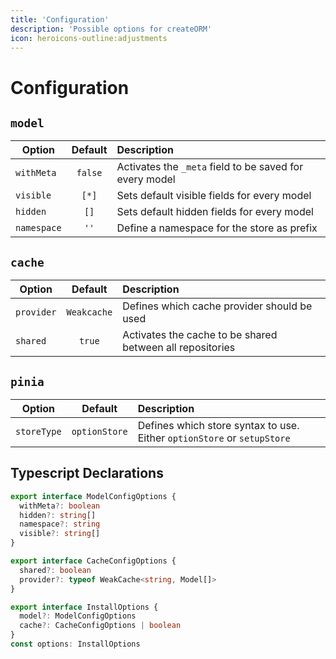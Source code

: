 ```yaml
---
title: 'Configuration'
description: 'Possible options for createORM'
icon: heroicons-outline:adjustments
---
```


# Configuration

## `model`

| Option      | Default | Description                                             |
|-------------|:-------:|:--------------------------------------------------------|
| `withMeta`  | `false` | Activates the `_meta` field to be saved for every model |
| `visible`   |  `[*]`  | Sets default visible fields for every model             |
| `hidden`    |  `[]`   | Sets default hidden fields for every model              |
| `namespace` |  `''`   | Define a namespace for the store as prefix              |

## `cache`

| Option     |   Default   | Description                                               |
|------------|:-----------:|:----------------------------------------------------------|
| `provider` | `Weakcache` | Defines which cache provider should be used               |
| `shared`   |   `true`    | Activates the cache to be shared between all repositories |

## `pinia`

| Option     |    Default     | Description                                                             |
|------------|:--------------:|:------------------------------------------------------------------------|
| `storeType` | `optionStore`  | Defines which store syntax to use. Either `optionStore` or `setupStore` |

## Typescript Declarations

````ts
export interface ModelConfigOptions {
  withMeta?: boolean
  hidden?: string[]
  namespace?: string
  visible?: string[]
}

export interface CacheConfigOptions {
  shared?: boolean
  provider?: typeof WeakCache<string, Model[]>
}

export interface InstallOptions {
  model?: ModelConfigOptions
  cache?: CacheConfigOptions | boolean
}
const options: InstallOptions
````
